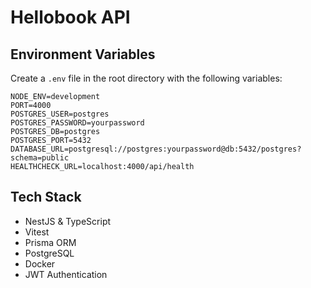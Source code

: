 # Hellobook API

## Environment Variables

Create a `.env` file in the root directory with the following variables:

```env
NODE_ENV=development
PORT=4000
POSTGRES_USER=postgres
POSTGRES_PASSWORD=yourpassword
POSTGRES_DB=postgres
POSTGRES_PORT=5432
DATABASE_URL=postgresql://postgres:yourpassword@db:5432/postgres?schema=public
HEALTHCHECK_URL=localhost:4000/api/health
```

## Tech Stack

- NestJS & TypeScript
- Vitest
- Prisma ORM
- PostgreSQL
- Docker
- JWT Authentication
